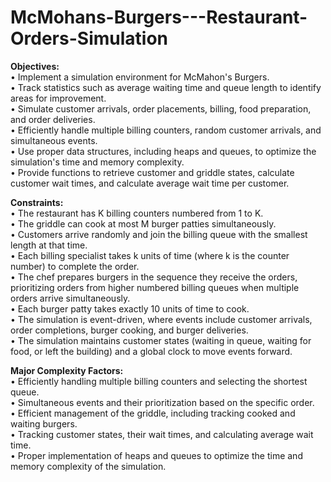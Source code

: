 # McMohans-Burgers---Restaurant-Orders-Simulation


<b>Objectives:</b><br />
• Implement a simulation environment for McMahon's Burgers.<br />
• Track statistics such as average waiting time and queue length to identify areas for improvement.<br />
• Simulate customer arrivals, order placements, billing, food preparation, and order deliveries.<br />
• Efficiently handle multiple billing counters, random customer arrivals, and simultaneous events.<br />
• Use proper data structures, including heaps and queues, to optimize the simulation's time and memory complexity.<br />
• Provide functions to retrieve customer and griddle states, calculate customer wait times, and calculate average wait time per customer.

<b>Constraints:</b><br />
• The restaurant has K billing counters numbered from 1 to K.<br />
• The griddle can cook at most M burger patties simultaneously.<br />
• Customers arrive randomly and join the billing queue with the smallest length at that time.<br />
• Each billing specialist takes k units of time (where k is the counter number) to complete the order.<br />
• The chef prepares burgers in the sequence they receive the orders, prioritizing orders from higher numbered billing queues when multiple orders arrive simultaneously.<br />
• Each burger patty takes exactly 10 units of time to cook.<br />
• The simulation is event-driven, where events include customer arrivals, order completions, burger cooking, and burger deliveries.<br />
• The simulation maintains customer states (waiting in queue, waiting for food, or left the building) and a global clock to move events forward.<br />


<b>Major Complexity Factors:</b><br />
• Efficiently handling multiple billing counters and selecting the shortest queue.<br />
• Simultaneous events and their prioritization based on the specific order.<br />
• Efficient management of the griddle, including tracking cooked and waiting burgers.<br />
• Tracking customer states, their wait times, and calculating average wait time.<br />
• Proper implementation of heaps and queues to optimize the time and memory complexity of the simulation.<br />
